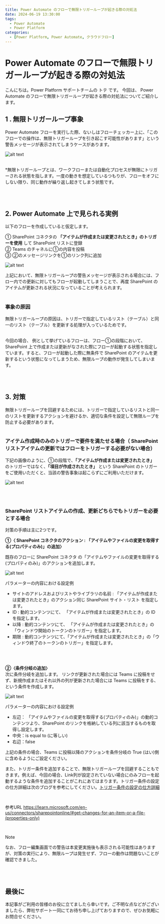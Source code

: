 ```yaml
---
title: Power Automate のフローで無限トリガーループが起きる際の対処法
date: 2024-06-19 13:30:00
tags:
  - Power Automate
  - Power Platform
categories:
  - [Power Platform, Power Automate, クラウドフロー]
---
```


# Power Automate のフローで無限トリガーループが起きる際の対処法
こんにちは。Power Platform サポートチームの トテ です。
今回は、 Power Automate のフローで無限トリガーループが起きる際の対処法についてご紹介します。

<!-- more -->

## 1 . 無限トリガーループ事象
Power Automate フローを実行した際、ないしはフローチェッカー上に、「このフローでの操作は、無限トリガーループを引き起こす可能性があります」という警告メッセージが表示されてしまうケースがあります。

 ![alt text](./resolve-infinite-loops-in-SharePoint-updates/image-5.png)

<br>
*無限トリガーループとは、ワークフローまたは自動化プロセスが無限にトリガーされる状態を指します。一度の動きを想定しているつもりが、フローをオフにしない限り、同じ動作が繰り返し起きてしまう状態です。

<br><br>

## 2. Power Automate 上で見られる実例
以下のフローを作成していると仮定します。

① SharePoint コネクタの **「アイテムが作成または変更されたとき」のトリガーを使用** して SharePoint リストに登録<br>
② Teams のチャネルに①の内容を投稿<br>
③ ②のメッセージリンクを①のリンク列に追加

![alt text](./resolve-infinite-loops-in-SharePoint-updates/image-7.png)

上記において、無限トリガーループの警告メッセージが表示される場合には、フロー内での更新に対してもフローが起動してしまうことで、再度 SharePoint のアイテムが更新される状況になっていることが考えられます。<br><br>

### 事象の原因
無限トリガーループの原因は、トリガーで指定しているリスト（テーブル）と同一のリスト（テーブル）を更新する処理が入っているためです。

<br>
今回の場合、
 例として挙げているフローは、フロー①の段階において、SharePoint 上で作成または更新がなされた際にフローが起動する状態を指定しています。すると、フローが起動した際に無条件で SharePoint のアイテムを更新するという状態になってしまうため、無限ループの動作が発生してしまいます。



<br><br>

## 3. 対策
無限トリガーループを回避するためには、トリガーで指定しているリストと同一のリストを更新するアクションを避けるか、適切な条件を設定して無限ループを防止する必要があります。<br><br>
### アイテム作成時のみのトリガーで要件を満たせる場合（ SharePoint リストアイテムの更新ではフローをトリガーする必要がない場合）

下記の画像のように、①の段階で、**「アイテムが作成または変更されたとき」** のトリガーではなく、**「項目が作成されたとき」** という SharePoint のトリガーをご使用いただくと、当該の警告事象は起こらずにご利用いただけます。

![alt text](./resolve-infinite-loops-in-SharePoint-updates/image-4.png)

<br><br>

### SharePoint リストアイテムの作成、更新どちらでもトリガーを必要とする場合

対策の手順は主に2つです。

**①〈 SharePoint コネクタのアクション : 「アイテムやファイルの変更を取得する(プロパティのみ)」の追加〉**

既存のフローに SharePoint コネクタ の「アイテムやファイルの変更を取得する(プロパティのみ)」のアクションを追加します。<br>

![alt text](./resolve-infinite-loops-in-SharePoint-updates/image-6.png)

パラメーターの内容における設定例
- サイトのアドレスおよびリストやライブラリの名前 : 「アイテムが作成または変更されたとき」のアクション同じ SharePoint サイト・リスト を指定します。
- ID : 動的コンテンツにて、 「アイテムが作成または変更されたとき」の ID を指定します。
- 以降 : 動的コンテンツにて、 「アイテムが作成または変更されたとき」の「ウィンドウ開始のトークンのトリガー」を指定します。
- 期限 : 動的コンテンツにて、「アイテムが作成または変更されたとき」の「ウィンドウ終了のトークンのトリガー」を指定します。
  
<br><br>

**②〈条件分岐の追加〉**　<br>
次に条件分岐を追加します。
リンクが更新された場合には Teams に投稿をせず、新規作成またはそれ以外の列が更新された場合には Teams に投稿をする、という条件を作成します。

![alt text](./resolve-infinite-loops-in-SharePoint-updates/image-3.png)

パラメーターの内容における設定例
- 左辺： 「アイテムやファイルの変更を取得する(プロパティのみ)」の動的コンテンツより、SharePoint のリンクを格納している列に該当するものを取得し設定します。
- 中央：is equal to (に等しい)
- 右辺：false


上記の条件の場合、Teams に投稿以降のアクションを条件分岐の True (はい)側に含めるようにご設定ください。

また、トリガー条件を追加することで、無限トリガーループを回避することもできます。例えば、今回の場合、Link列が設定されていない場合にのみフローを起動するような条件を追加することがこれにあてはまります。トリガー条件の設定の仕方詳細は次のブログを参考にしてください。[トリガー条件の設定の仕方詳細](https://jpdynamicscrm.github.io/blog/powerautomate/cloudflow-trigger-condition/)

<br>

参考URL
https://learn.microsoft.com/en-us/connectors/sharepointonline/#get-changes-for-an-item-or-a-file-(properties-only)

<br>

> [!NOTE]
なお、フロー編集画面での警告は本変更実施後も表示される可能性はありますが、対策の実行により、無限ループは発生せず、フローの動作は問題ないことが確認できました。

<br><br>

## 最後に
本記事がご利用の皆様のお役に立てましたら幸いです。ご不明な点などがございましたら、弊社サポート一同にてお待ち申し上げておりますので、ぜひお気軽にお問合せください。